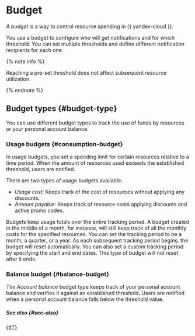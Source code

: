 # Budget

_A budget_ is a way to control resource spending in {{ yandex-cloud }}.

You use a budget to configure who will get notifications and for which threshold. You can set multiple thresholds and define different notification recipients for each one.

{% note info %}

Reaching a pre-set threshold does not affect subsequent resource utilization.

{% endnote %}



## Budget types {#budget-type}

You can use different budget types to track the use of funds by resources or your personal account balance.


### Usage budgets {#consumption-budget}

In usage budgets, you set a spending limit for certain resources relative to a time period. When the amount of resources used exceeds the established threshold, users are notified.

There are two types of usage budgets available:
* _Usage cost_: Keeps track of the cost of resources without applying any discounts.
* _Amount payable_: Keeps track of resource costs applying discounts and active promo codes.

Budgets keep usage totals over the entire tracking period. A budget created in the middle of a month, for instance, will still keep track of all the monthly costs for the specified resources. You can set the tracking period to be a month, a quarter, or a year. As each subsequent tracking period begins, the budget will reset automatically. You can also set a custom tracking period by specifying the start and end dates. This type of budget will not reset after it ends.


### Balance budget {#balance-budget}

_The Account balance_ budget type keeps track of your personal account balance and verifies it against an established threshold. Users are notified when a personal account balance falls below the threshold value.


##### See also {#see-also}

[{#T}](../operations/budgets.md)